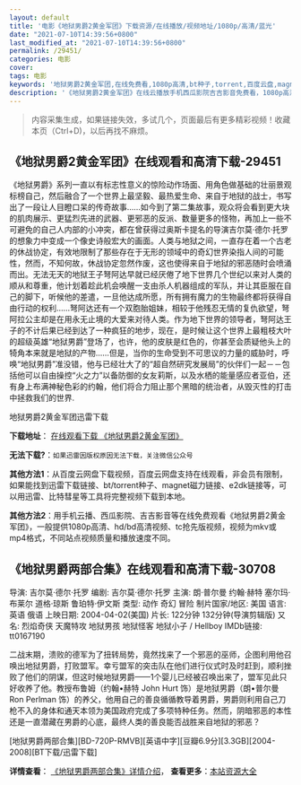 ```yaml
---
layout: default
title: '电影《地狱男爵2黄金军团》下载资源/在线播放/视频地址/1080p/高清/蓝光'
date: "2021-07-10T14:39:56+0800"
last_modified_at: "2021-07-10T14:39:56+0800"
permalink: /29451/
categories: 电影
cover:
tags: 电影
keywords: '地狱男爵2黄金军团,在线免费看,1080p高清,bt种子,torrent,百度云盘,magnet,磁力链,迅雷下载资源'
description: '《地狱男爵2黄金军团》在线云播放手机西瓜影院吉吉影音免费看，1080p高清bd/hd未删减完整版和tc抢先枪版，mkv/mp4格式，附带bt/torrent种子、magnet/磁力链、百度云盘、网盘资源迅雷下载链接'
---
```


>内容采集生成，如果链接失效，多试几个，页面最后有更多精彩视频！收藏本页（Ctrl+D)，以后再找不麻烦。


## 《地狱男爵2黄金军团》在线观看和高清下载-29451

《地狱男爵》系列一直以有标志性意义的惊险动作场面、用角色做基础的壮丽景观标榜自己，然后融合了一个世界上最坚毅、最热爱生命、来自于地狱的战士，书写出了一段让人目瞪口呆的传奇故事……如今到了第二集故事，观众将会看到更大块的肌肉展示、更猛烈先进的武器、更邪恶的反派、数量更多的怪物，再加上一些不可避免的自己人内部的小冲突，都在曾获得过奥斯卡提名的导演吉尔莫&middot;德尔·托罗的想象力中变成一个像史诗般宏大的画面。人类与地狱之间，一直存在着一个古老的休战协定，有效地限制了那些存在于无形的领域中的奇幻世界染指人间的可能性，然而，不知何故，休战协定忽然作废，这也使得来自于地狱的邪恶随时会喷涌而出。无法无天的地狱王子弩阿达早就已经厌倦了地下世界几个世纪以来对人类的顺从和尊重，他计划着趁此机会唤醒一支由杀人机器组成的军队，并让其臣服在自己的脚下，听候他的差遣，一旦他达成所愿，所有拥有魔力的生物最终都将获得自由行动的权利……弩阿达还有一个双胞胎姐妹，相较于他残忍无情的复仇欲望，弩阿拉公主却是在用永无止境的大爱来对待人类。作为地下世界的领导者，弩阿达王子的不计后果已经到达了一种疯狂的地步，现在，是时候让这个世界上最粗枝大叶的超级英雄&ldquo;地狱男爵”登场了，也许，他的皮肤是红色的，你甚至会质疑他头上的犄角本来就是地狱的产物&hellip;…但是，当你的生命受到不可思议的力量的威胁时，呼唤“地狱男爵”准没错，他与已经壮大了的“超自然研究发展局”的伙伴们一起－－包括他可以自由操控“火之力&rdquo;以备防御的女友莉斯，以及水栖的能量感应者亚伯，还有身上布满神秘色彩的约翰，他们将合力阻止那个黑暗的统治者，从毁灭性的打击中拯救我们的世界.


地狱男爵2黄金军团迅雷下载

**下载地址**： [在线观看下载 《地狱男爵2黄金军团》](https://www.993dy.com//vod-detail-id-19206.html) 


**无法下载?**：`如果迅雷因版权原因无法下载，关注微信公众号 `

**其他方法1**：从百度云网盘下载视频，百度云网盘支持在线观看，非会员有限制，如果能找到迅雷下载链接、bt/torrent种子、magnet磁力链接、e2dk链接等，可以用迅雷、比特彗星等工具将完整视频下载到本地。

**其他方法2**：用手机云播、西瓜影院、吉吉影音等在线免费观看《地狱男爵2黄金军团》，一般提供1080p高清、hd/bd高清视频、tc抢先版视频，视频为mkv或mp4格式，不同站点视频质量和播放速度不同。


## 《地狱男爵两部合集》在线观看和高清下载-30708

导演: 吉尔莫·德尔·托罗 编剧: 吉尔莫·德尔·托罗 主演: 朗·普尔曼 约翰·赫特 塞尔玛·布莱尔 道格·琼斯 鲁珀特·伊文斯 类型: 动作 奇幻 冒险 制片国家/地区: 美国 语言: 英语 俄语 上映日期: 2004-04-02(美国) 片长: 122分钟 132分钟(导演剪辑版) 又名: 烈焰奇侠 天魔特攻 地狱男孩 地狱怪客 地狱小子 / Hellboy IMDb链接: tt0167190

二战末期，溃败的德军为了扭转局势，竟然找来了一个邪恶的巫师，企图利用他召唤出地狱男爵，打败盟军。幸亏盟军的突击队在他们进行仪式时及时赶到，顺利挫败了他们的阴谋，但这时候地狱男爵——1个婴儿已经被召唤出来了，盟军见此只好收养了他。教授布鲁姆（约翰•赫特 John Hurt 饰）是地狱男爵（朗•普尔曼 Ron Perlman 饰）的养父，他用自己的善良循循教导着男爵，男爵则利用自己刀枪不入的身体和通天本领为美国政府完成了多项特种任务。然而，阴暗邪恶的本性还是一直潜藏在男爵的心底，最终人类的善良能否战胜来自地狱的邪恶？


[地狱男爵两部合集][BD-720P-RMVB][英语中字][豆瓣6.9分][3.3GB][2004-2008][BT下载/迅雷下载]

**详情查看**： [《地狱男爵两部合集》详情介绍](/movie/30708/)， **查看更多**：[本站资源大全](/movie/t/all/)

